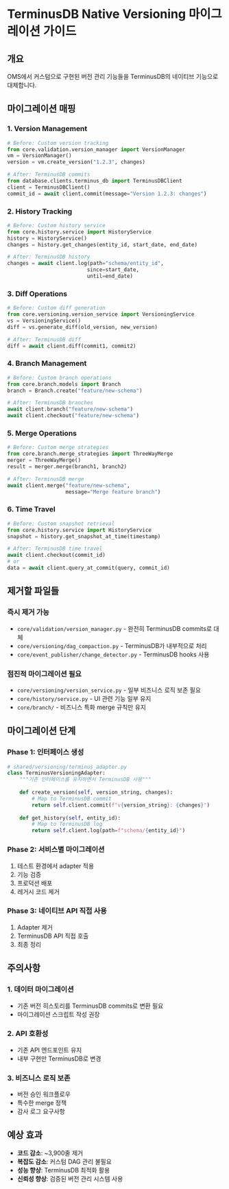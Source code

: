 # TerminusDB Native Versioning 마이그레이션 가이드

## 개요
OMS에서 커스텀으로 구현된 버전 관리 기능들을 TerminusDB의 네이티브 기능으로 대체합니다.

## 마이그레이션 매핑

### 1. Version Management
```python
# Before: Custom version tracking
from core.validation.version_manager import VersionManager
vm = VersionManager()
version = vm.create_version("1.2.3", changes)

# After: TerminusDB commits
from database.clients.terminus_db import TerminusDBClient
client = TerminusDBClient()
commit_id = await client.commit(message="Version 1.2.3: changes")
```

### 2. History Tracking
```python
# Before: Custom history service
from core.history.service import HistoryService
history = HistoryService()
changes = history.get_changes(entity_id, start_date, end_date)

# After: TerminusDB history
changes = await client.log(path="schema/entity_id", 
                          since=start_date, 
                          until=end_date)
```

### 3. Diff Operations
```python
# Before: Custom diff generation
from core.versioning.version_service import VersioningService
vs = VersioningService()
diff = vs.generate_diff(old_version, new_version)

# After: TerminusDB diff
diff = await client.diff(commit1, commit2)
```

### 4. Branch Management
```python
# Before: Custom branch operations
from core.branch.models import Branch
branch = Branch.create("feature/new-schema")

# After: TerminusDB branches
await client.branch("feature/new-schema")
await client.checkout("feature/new-schema")
```

### 5. Merge Operations
```python
# Before: Custom merge strategies
from core.branch.merge_strategies import ThreeWayMerge
merger = ThreeWayMerge()
result = merger.merge(branch1, branch2)

# After: TerminusDB merge
await client.merge("feature/new-schema", 
                   message="Merge feature branch")
```

### 6. Time Travel
```python
# Before: Custom snapshot retrieval
from core.history.service import HistoryService
snapshot = history.get_snapshot_at_time(timestamp)

# After: TerminusDB time travel
await client.checkout(commit_id)
# or
data = await client.query_at_commit(query, commit_id)
```

## 제거할 파일들

### 즉시 제거 가능
- `core/validation/version_manager.py` - 완전히 TerminusDB commits로 대체
- `core/versioning/dag_compaction.py` - TerminusDB가 내부적으로 처리
- `core/event_publisher/change_detector.py` - TerminusDB hooks 사용

### 점진적 마이그레이션 필요
- `core/versioning/version_service.py` - 일부 비즈니스 로직 보존 필요
- `core/history/service.py` - UI 관련 기능 일부 유지
- `core/branch/` - 비즈니스 특화 merge 규칙만 유지

## 마이그레이션 단계

### Phase 1: 인터페이스 생성
```python
# shared/versioning/terminus_adapter.py
class TerminusVersioningAdapter:
    """기존 인터페이스를 유지하면서 TerminusDB 사용"""
    
    def create_version(self, version_string, changes):
        # Map to TerminusDB commit
        return self.client.commit(f"v{version_string}: {changes}")
    
    def get_history(self, entity_id):
        # Map to TerminusDB log
        return self.client.log(path=f"schema/{entity_id}")
```

### Phase 2: 서비스별 마이그레이션
1. 테스트 환경에서 adapter 적용
2. 기능 검증
3. 프로덕션 배포
4. 레거시 코드 제거

### Phase 3: 네이티브 API 직접 사용
1. Adapter 제거
2. TerminusDB API 직접 호출
3. 최종 정리

## 주의사항

### 1. 데이터 마이그레이션
- 기존 버전 히스토리를 TerminusDB commits로 변환 필요
- 마이그레이션 스크립트 작성 권장

### 2. API 호환성
- 기존 API 엔드포인트 유지
- 내부 구현만 TerminusDB로 변경

### 3. 비즈니스 로직 보존
- 버전 승인 워크플로우
- 특수한 merge 정책
- 감사 로그 요구사항

## 예상 효과
- **코드 감소**: ~3,900줄 제거
- **복잡도 감소**: 커스텀 DAG 관리 불필요
- **성능 향상**: TerminusDB 최적화 활용
- **신뢰성 향상**: 검증된 버전 관리 시스템 사용